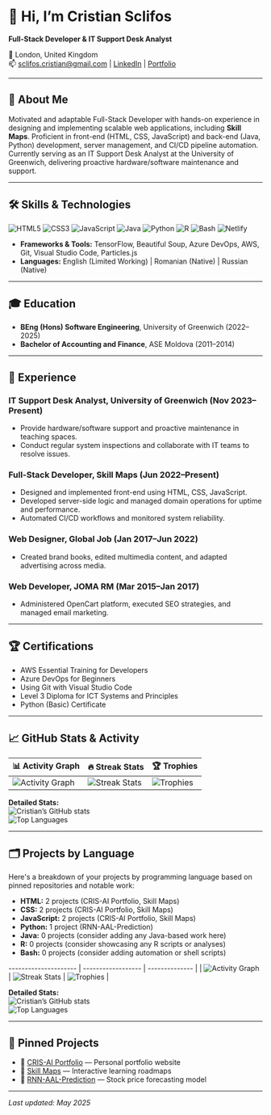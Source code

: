 # 👋 Hi, I’m Cristian Sclifos

**Full-Stack Developer & IT Support Desk Analyst**

📍 London, United Kingdom  
📫 sclifos.cristian@gmail.com | [LinkedIn](https://www.linkedin.com/in/cristian-sclifos-01525b162) | [Portfolio](https://cris-ai.com)

---

## 🔎 About Me

Motivated and adaptable Full-Stack Developer with hands-on experience in designing and implementing scalable web applications, including **Skill Maps**. Proficient in front-end (HTML, CSS, JavaScript) and back-end (Java, Python) development, server management, and CI/CD pipeline automation. Currently serving as an IT Support Desk Analyst at the University of Greenwich, delivering proactive hardware/software maintenance and support.

---

## 🛠️ Skills & Technologies

![HTML5](https://img.shields.io/badge/-HTML5-E34F26?logo=html5) ![CSS3](https://img.shields.io/badge/-CSS3-1572B6?logo=css3) ![JavaScript](https://img.shields.io/badge/-JavaScript-F7DF1E?logo=javascript) ![Java](https://img.shields.io/badge/-Java-007396?logo=java) ![Python](https://img.shields.io/badge/-Python-3776AB?logo=python) ![R](https://img.shields.io/badge/-R-276DC3?logo=r) ![Bash](https://img.shields.io/badge/-Bash-4EAA25?logo=gnu-bash) ![Netlify](https://img.shields.io/badge/-Netlify-00C7B7?logo=netlify)

- **Frameworks & Tools:** TensorFlow, Beautiful Soup, Azure DevOps, AWS, Git, Visual Studio Code, Particles.js
- **Languages:** English (Limited Working) | Romanian (Native) | Russian (Native)

---

## 🎓 Education

- **BEng (Hons) Software Engineering**, University of Greenwich (2022–2025)
- **Bachelor of Accounting and Finance**, ASE Moldova (2011–2014)

---

## 💼 Experience

### IT Support Desk Analyst, University of Greenwich (Nov 2023–Present)
- Provide hardware/software support and proactive maintenance in teaching spaces.
- Conduct regular system inspections and collaborate with IT teams to resolve issues.

### Full-Stack Developer, Skill Maps (Jun 2022–Present)
- Designed and implemented front-end using HTML, CSS, JavaScript.
- Developed server-side logic and managed domain operations for uptime and performance.
- Automated CI/CD workflows and monitored system reliability.

### Web Designer, Global Job (Jan 2017–Jun 2022)
- Created brand books, edited multimedia content, and adapted advertising across media.

### Web Developer, JOMA RM (Mar 2015–Jan 2017)
- Administered OpenCart platform, executed SEO strategies, and managed email marketing.

---

## 🏆 Certifications

- AWS Essential Training for Developers  
- Azure DevOps for Beginners  
- Using Git with Visual Studio Code  
- Level 3 Diploma for ICT Systems and Principles  
- Python (Basic) Certificate

---

## 📈 GitHub Stats & Activity

| **📊 Activity Graph** | **🔥 Streak Stats** | **🏆 Trophies** |
| --------------------- | ------------------ | --------------- |
| ![Activity Graph](https://activity-graph.herokuapp.com/graph?username=CSwebD&theme=react-dark&hide_border=true) | ![Streak Stats](https://github-readme-streak-stats.herokuapp.com/?user=CSwebD&theme=dark&hide_border=true) | ![Trophies](https://github-profile-trophy.vercel.app/?username=CSwebD&theme=dark&row=1&column=3&margin-w=10) |

**Detailed Stats:**  
![Cristian’s GitHub stats](https://github-readme-stats.vercel.app/api?username=CSwebD&show_icons=true&theme=dark&include_all_commits=true&count_private=true)  
![Top Languages](https://github-readme-stats.vercel.app/api/top-langs/?username=CSwebD&layout=compact&theme=dark)

---

## 🗂️ Projects by Language

Here's a breakdown of your projects by programming language based on pinned repositories and notable work:

- **HTML:** 2 projects (CRIS-AI Portfolio, Skill Maps)
- **CSS:** 2 projects (CRIS-AI Portfolio, Skill Maps)
- **JavaScript:** 2 projects (CRIS-AI Portfolio, Skill Maps)
- **Python:** 1 project (RNN-AAL-Prediction)
- **Java:** 0 projects (consider adding any Java-based work here)
- **R:** 0 projects (consider showcasing any R scripts or analyses)
- **Bash:** 0 projects (consider adding automation or shell scripts)

--------------------- | ------------------ | -------------- |
| ![Activity Graph](https://activity-graph.herokuapp.com/graph?username=CSwebD&theme=react-dark&hide_border=true) | ![Streak Stats](https://github-readme-streak-stats.herokuapp.com/?user=CSwebD&theme=dark&hide_border=true) | ![Trophies](https://github-profile-trophy.vercel.app/?username=CSwebD&theme=dark&row=1&column=3&margin-w=10) |

**Detailed Stats:**  
![Cristian’s GitHub stats](https://github-readme-stats.vercel.app/api?username=CSwebD&show_icons=true&theme=dark&include_all_commits=true&count_private=true)  
![Top Languages](https://github-readme-stats.vercel.app/api/top-langs/?username=CSwebD&layout=compact&theme=dark)

---

## 📌 Pinned Projects

- 🔗 [CRIS-AI Portfolio](https://cris-ai.com) — Personal portfolio website
- 🔗 [Skill Maps](https://skill-maps.com) — Interactive learning roadmaps
- 🔗 [RNN-AAL-Prediction](https://github.com/CSwebD/RNN-AAL-Prediction) — Stock price forecasting model

---

*Last updated: May 2025*
